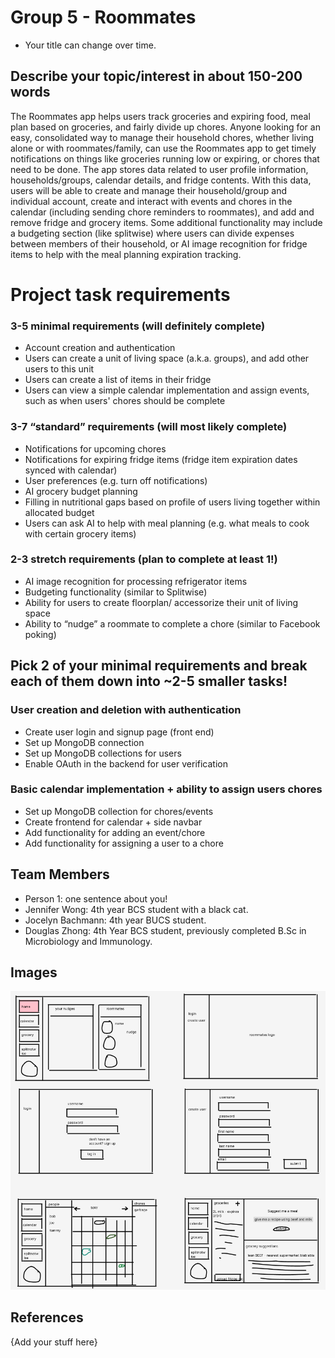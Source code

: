# Group 5 - Roommates

- Your title can change over time.

## Describe your topic/interest in about 150-200 words

The Roommates app helps users track groceries and expiring food, meal plan based on groceries, and fairly divide up chores. Anyone looking for an easy, consolidated way to manage their household chores, whether living alone or with roommates/family, can use the Roommates app to get timely notifications on things like groceries running low or expiring, or chores that need to be done. The app stores data related to user profile information, households/groups, calendar details, and fridge contents. With this data, users will be able to create and manage their household/group and individual account, create and interact with events and chores in the calendar (including sending chore reminders to roommates), and add and remove fridge and grocery items. Some additional functionality may include a budgeting section (like splitwise) where users can divide expenses between members of their household, or AI image recognition for fridge items to help with the meal planning expiration tracking.

# Project task requirements
### 3-5 minimal requirements (will definitely complete)
- Account creation and authentication
- Users can create a unit of living space (a.k.a. groups), and add other users to this unit
- Users can create a list of items in their fridge
- Users can view a simple calendar implementation and assign events, such as when users' chores should be complete
### 3-7 “standard” requirements (will most likely complete)
- Notifications for upcoming chores
- Notifications for expiring fridge items (fridge item expiration dates synced with calendar)
- User preferences (e.g. turn off notifications)
- AI grocery budget planning 
- Filling in nutritional gaps based on profile of users living together within allocated budget
- Users can ask AI to help with meal planning (e.g. what meals to cook with certain grocery items)
### 2-3 stretch requirements (plan to complete at least 1!)
- AI image recognition for processing refrigerator items
- Budgeting functionality (similar to Splitwise)
- Ability for users to create floorplan/ accessorize their unit of living space
- Ability to “nudge” a roommate to complete a chore (similar to Facebook poking)

## Pick 2 of your minimal requirements and break each of them down into ~2-5 smaller tasks!
### User creation and deletion with authentication
- Create user login and signup page (front end)
- Set up MongoDB connection
- Set up MongoDB collections for users
- Enable OAuth in the backend for user verification
### Basic calendar implementation + ability to assign users chores
- Set up MongoDB collection for chores/events
- Create frontend for calendar + side navbar
- Add functionality for adding an event/chore
- Add functionality for assigning a user to a chore

## Team Members

- Person 1: one sentence about you!
- Jennifer Wong: 4th year BCS student with a black cat.
- Jocelyn Bachmann: 4th year BUCS student.
- Douglas Zhong: 4th Year BCS student, previously completed B.Sc in Microbiology and Immunology.

## Images

<img src ="images/prototype.png">

## References

{Add your stuff here}



